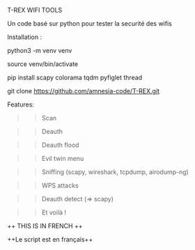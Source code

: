 T-REX WIFI TOOLS


Un code basé sur python pour tester la securité des wifis

Installation : 

python3 -m venv venv

source venv/bin/activate

pip install scapy colorama tqdm pyfiglet thread


git clone https://github.com/amnesia-code/T-REX.git


Features:
  
  >>Scan
  
  >>Deauth
  
  >>Deauth flood
  
  >>Evil twin menu
  
  >>Sniffing (scapy, wireshark, tcpdump, airodump-ng)
  
  >>WPS attacks

  >>Deauth detect (=> scapy)
  
  >>Et voilà !




++ THIS IS IN FRENCH ++

++Le script est en français++

